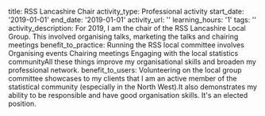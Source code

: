 title: RSS Lancashire Chair
activity_type: Professional activity
start_date: '2019-01-01'
end_date: '2019-01-01'
activity_url: ''
learning_hours: '1'
tags: ''
activity_description: For 2019, I am the chair of the RSS Lancashire Local Group.
  This involved organising talks, marketing the talks and chairing meetings
benefit_to_practice: Running the RSS local committee involves Organising events Chairing
  meetings Engaging with the local statistics communityAll these things improve my
  organisational skills and broaden my professional network.
benefit_to_users: Volunteering on the local group committee showcases to my clients
  that I am an active member of the statistical community (especially in the North
  West).It also demonstrates my ability to be responsible and have good organisation
  skills. It's an elected position.
